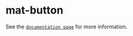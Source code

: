 # mat-button

See the [`documentation page`](http://expandjs.com/elements/mat-button) for more information.